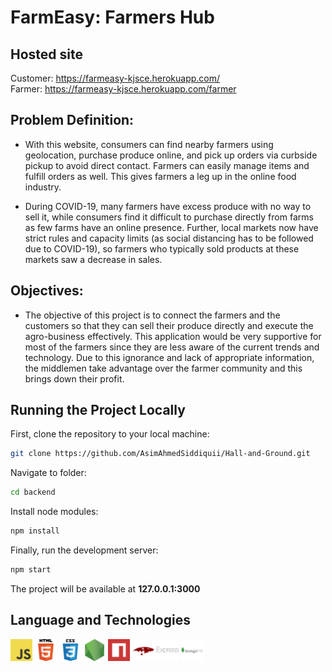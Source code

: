 # FarmEasy: Farmers Hub

## Hosted site

Customer: https://farmeasy-kjsce.herokuapp.com/
<br/>
Farmer: https://farmeasy-kjsce.herokuapp.com/farmer

## Problem Definition:
- With this website, consumers can find nearby farmers using geolocation, purchase produce online, and pick up orders via
  curbside pickup to avoid direct contact. Farmers can easily manage items and fulfill orders as well. 
  This gives farmers a leg up in the online food industry.
  
- During COVID-19, many farmers have excess produce with no way to sell it, while consumers find it difficult to purchase directly from farms as few farms have an online
  presence. Further, local markets now have strict rules and capacity limits (as social distancing has to be followed due to COVID-19), so farmers who typically sold products at these markets saw a decrease in sales.

## Objectives:
- The objective of this project is to connect the farmers and the customers so that they can sell their produce directly and execute the agro-business effectively. This application
  would be very supportive for most of the farmers since they are less aware of the current trends and technology. Due to this ignorance and lack of appropriate information, the
  middlemen take advantage over the farmer community and this brings down their profit. 
  
## Running the Project Locally

First, clone the repository to your local machine:
```bash
git clone https://github.com/AsimAhmedSiddiquii/Hall-and-Ground.git
```

Navigate to folder:

```bash
cd backend
```

Install node modules:
```bash
npm install
```

Finally, run the development server:
```bash
npm start
```

The project will be available at **127.0.0.1:3000**
  
## Language and Technologies

<p>

<img height="35" src="https://raw.githubusercontent.com/github/explore/80688e429a7d4ef2fca1e82350fe8e3517d3494d/topics/javascript/javascript.png">

<img height="35" src="https://raw.githubusercontent.com/github/explore/80688e429a7d4ef2fca1e82350fe8e3517d3494d/topics/html/html.png">

<img height="35" src="https://raw.githubusercontent.com/github/explore/80688e429a7d4ef2fca1e82350fe8e3517d3494d/topics/css/css.png">

<img height="35" src="https://raw.githubusercontent.com/github/explore/80688e429a7d4ef2fca1e82350fe8e3517d3494d/topics/nodejs/nodejs.png">

<img height="35" src="https://raw.githubusercontent.com/github/explore/80688e429a7d4ef2fca1e82350fe8e3517d3494d/topics/npm/npm.png">

<img height="35" src="https://raw.githubusercontent.com/github/explore/80688e429a7d4ef2fca1e82350fe8e3517d3494d/topics/mongoose/mongoose.png">

<img height="35" src="https://raw.githubusercontent.com/github/explore/80688e429a7d4ef2fca1e82350fe8e3517d3494d/topics/express/express.png">

<img height="35" src="https://raw.githubusercontent.com/github/explore/80688e429a7d4ef2fca1e82350fe8e3517d3494d/topics/mongodb/mongodb.png">
</p>
